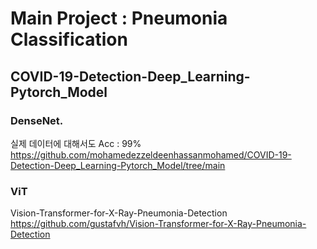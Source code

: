 # Main Project : Pneumonia Classification
## COVID-19-Detection-Deep_Learning-Pytorch_Model
### DenseNet. 
실제 데이터에 대해서도 Acc : 99%  
https://github.com/mohamedezzeldeenhassanmohamed/COVID-19-Detection-Deep_Learning-Pytorch_Model/tree/main

### ViT
Vision-Transformer-for-X-Ray-Pneumonia-Detection
https://github.com/gustafvh/Vision-Transformer-for-X-Ray-Pneumonia-Detection
